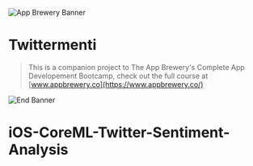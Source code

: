 
![App Brewery Banner](Documentation/AppBreweryBanner.png)

#  Twittermenti




>This is a companion project to The App Brewery's Complete App Developement Bootcamp, check out the full course at [www.appbrewery.co](https://www.appbrewery.co/)

![End Banner](Documentation/readme-end-banner.png)
# iOS-CoreML-Twitter-Sentiment-Analysis
